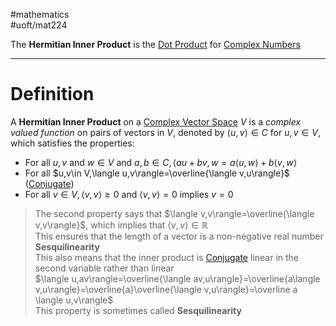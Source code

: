 #mathematics  
#uoft/mat224 

The **Hermitian Inner Product** is the [Dot Product](Dot%20Product.md) for [Complex Numbers](Complex%20Numbers.md)

---
# Definition
A **Hermitian Inner Product** on a [Complex Vector Space](Complex%20Numbers.md) $V$ is a *complex valued function* on pairs of vectors in $V$, denoted by $\langle u,v\rangle \in C$ for $u,v\in  V$, which satisfies the properties:
- For all $u,v$ and $w\in V$ and $a,b\in C, \langle au+bv,w=a\langle u,w\rangle +b\langle v,w \rangle$
- For all $u,v\in V,\langle u,v\rangle=\overline{\langle v,u\rangle}$ ([Conjugate](Conjugate.md))
- For all $v\in V,\langle v,v\rangle \geq 0$ and $\langle v,v\rangle = 0$ implies $v=0$

>The second property says that $\langle v,v\rangle=\overline{\langle v,v\rangle}$, which implies that $\langle v,v\rangle\in \mathbb{R}$  
	This ensures that the length of a vector is a non-negative real number  
**Sesquilinearity**  
	This also means that the inner product is [Conjugate](Conjugate.md) linear in the second variable rather than linear  
	$\langle u,av\rangle=\overline{\langle av,u\rangle}=\overline{a\langle v,u\rangle}=\overline{a}\overline{\langle v,u\rangle}=\overline a \langle u,v\rangle$  
	This property is sometimes called **Sesquilinearity**